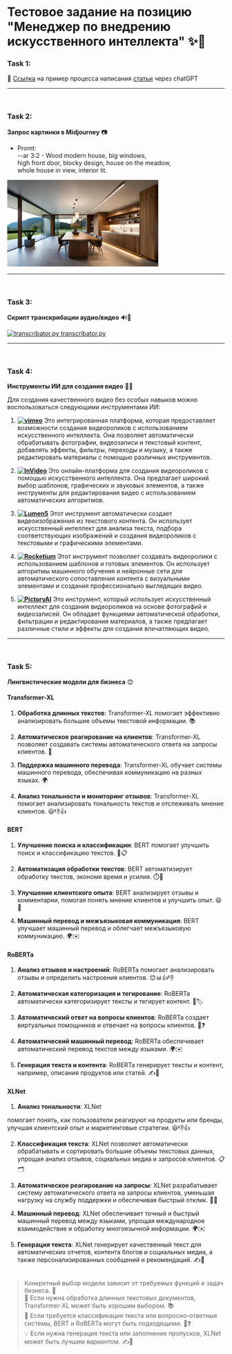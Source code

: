 # Тестовое задание на позицию "Менеджер по внедрению искусственного интеллекта" ✨🧠

### Task 1:
📝 [Ссылка](https://chat.openai.com/share/5a64e442-277d-4c7e-97be-8127b9aef578) на пример процесса написания [статьи](gpt_article.md) через chatGPT

---
<br>

### Task 2: 
<strong>Запрос картинки в Midjourney</strong> 📷


- Promt:<br>
--ar 3:2 - Wood modern house, big windows,<br>
high front door, blocky design, house on the meadow,<br>
whole house in view, interior lit.
<img src="task_2.jpg" alt="Ремонт квартиры с панорманым видом" height="200">

---
<br>

### Task 3:
<strong>Скрипт транскрибации аудио/видео</strong> 🔊🎥

[<img src="https://upload.wikimedia.org/wikipedia/commons/thumb/8/82/Text-x-python.svg/1024px-Text-x-python.svg.png" alt="transcribator.py" height="20"> transcribator.py](speech-to-text/transcriber.py)

---
<br>

### Task 4:
**Инструменты ИИ для создания видео** 🎥🤖

Для создания качественного видео без особых навыков можно воспользоваться следующими инструментами ИИ:

1. **[<img src="https://upload.wikimedia.org/wikipedia/commons/9/9c/Vimeo_Logo.svg" alt="vimeo" height="30">](https://vimeo.com/)** Это интегрированная платформа, которая предоставляет возможности создания видеороликов с использованием искусственного интеллекта. Она позволяет автоматически обрабатывать фотографии, видеозаписи и текстовый контент, добавлять эффекты, фильтры, переходы и музыку, а также редактировать материалы с помощью различных инструментов.

2. **[<img src="https://web-assets.invideo.io/common/prod/logos/purple_logo_with_text.svg" alt="InVideo" height="40">](https://invideo.io/)** Это онлайн-платформа для создания видеороликов с помощью искусственного интеллекта. Она предлагает широкий выбор шаблонов, графических и звуковых элементов, а также инструменты для редактирования видео с использованием автоматических алгоритмов.

3. **[<img src="https://storage.googleapis.com/lumen5-site-images/L5-logo/L5-logo-header.png" alt="Lumen5" height="70">](https://lumen5.com/)** Этот инструмент автоматически создает видеоизображения из текстового контента. Он использует искусственный интеллект для анализа текста, подбора соответствующих изображений и создания видеороликов с текстовыми и графическими элементами.

4. **[<img src="https://rocketium.com/img/rocketium-2023-logo.png" alt="Rocketium" height="20">](https://rocketium.com/)** Этот инструмент позволяет создавать видеоролики с использованием шаблонов и готовых элементов. Он использует алгоритмы машинного обучения и нейронные сети для автоматического сопоставления контента с визуальными элементами и создания профессионально выглядящих видео.


5. **[<img src="https://mlrdjua3hhlu.i.optimole.com/cb:gO3x.62b97/w:860/h:214/q:mauto/f:avif/https://pictory.ai/wp-content/uploads/2022/08/logo-new-font-TM.png" alt="PictoryAI" height="40">](https://pictory.ai/)** Это инструмент, который использует искусственный интеллект для создания видеороликов на основе фотографий и видеозаписей. Он обладает функциями автоматической обработки, фильтрации и редактирования материалов, а также предлагает различные стили и эффекты для создания впечатляющих видео.

---
<br>

### Task 5:
**Лингвистические модели для бизнеса** 😊

#### Transformer-XL
1. **Обработка длинных текстов**: Transformer-XL помогает эффективно анализировать большие объемы текстовой информации. 📚

2. **Автоматическое реагирование на клиентов**: Transformer-XL позволяет создавать системы автоматического ответа на запросы клиентов. 🤖

3. **Поддержка машинного перевода**: Transformer-XL обучает системы машинного перевода, обеспечивая коммуникацию на разных языках. 🌍

4. **Анализ тональности и мониторинг отзывов**: Transformer-XL помогает анализировать тональность текстов и отслеживать мнение клиентов. 😃👎👍

#### BERT
1. **Улучшение поиска и классификации**: BERT помогает улучшить поиск и классификацию текстов. 🔎📋

2. **Автоматизация обработки текстов**: BERT автоматизирует обработку текстов, экономя время и усилия. ⏱️💼

3. **Улучшение клиентского опыта**: BERT анализирует отзывы и комментарии, помогая понять мнение клиентов и улучшить опыт. 😃📝

4. **Машинный перевод и межъязыковая коммуникация**: BERT улучшает машинный перевод и облегчает межъязыковую коммуникацию. 🌍✉️

#### RoBERTa
1. **Анализ отзывов и настроений**: RoBERTa помогает анализировать отзывы и определить настроения клиентов. 😊📊👍👎

2. **Автоматическая категоризация и тегирование**: RoBERTa автоматически категоризирует тексты и тегирует контент. 📑🏷️

3. **Автоматический ответ на вопросы клиентов**: RoBERTa создает виртуальных помощников и отвечает на вопросы клиентов. 🤖❓

4. **Автоматический машинный перевод**: RoBERTa обеспечивает автоматический перевод текстов между языками. 🌍✉️

5. **Генерация текста и контента**: RoBERTa генерирует тексты и контент, например, описания продуктов или статей. ✍️📄

#### XLNet 
1. **Анализ тональности**: XLNet

 помогает понять, как пользователи реагируют на продукты или бренды, улучшая клиентский опыт и маркетинговые стратегии. 😃👎👍

2. **Классификация текста**: XLNet позволяет автоматически обрабатывать и сортировать большие объемы текстовых данных, упрощая анализ отзывов, социальных медиа и запросов клиентов. 📋🗂️

3. **Автоматическое реагирование на запросы**: XLNet разрабатывает систему автоматического ответа на запросы клиентов, уменьшая нагрузку на службу поддержки и обеспечивая быстрый отклик. 🤖📞

4. **Машинный перевод**: XLNet обеспечивает точный и быстрый машинный перевод между языками, упрощая международное взаимодействие и обработку многоязычной информации. 🌍✉️

5. **Генерация текста**: XLNet генерирует качественный текст для автоматических отчетов, контента блогов и социальных медиа, а также персонализированных сообщений и рекомендаций. ✍️📄
<br><br>
               

> Конкретный выбор модели зависит от требуемых функций и задач бизнеса. 🧩<br>
> 🤖 Если нужна обработка длинных текстовых документов, Transformer-XL может быть хорошим выбором. 📚<br>
> 🔎 Если требуется классификация текста или вопросно-ответные системы, BERT и RoBERTa могут быть подходящими. 📝❓<br>
> 💡 Если нужна генерация текста или заполнение пропусков, XLNet может быть лучшим вариантом. ✍️📝<br>
